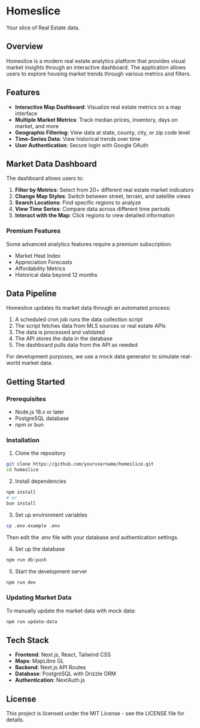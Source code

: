 # Homeslice

Your slice of Real Estate data.

## Overview

Homeslice is a modern real estate analytics platform that provides visual market insights through an interactive dashboard. The application allows users to explore housing market trends through various metrics and filters.

## Features

- **Interactive Map Dashboard**: Visualize real estate metrics on a map interface
- **Multiple Market Metrics**: Track median prices, inventory, days on market, and more
- **Geographic Filtering**: View data at state, county, city, or zip code level
- **Time-Series Data**: View historical trends over time
- **User Authentication**: Secure login with Google OAuth

## Market Data Dashboard

The dashboard allows users to:

1. **Filter by Metrics**: Select from 20+ different real estate market indicators
2. **Change Map Styles**: Switch between street, terrain, and satellite views
3. **Search Locations**: Find specific regions to analyze
4. **View Time Series**: Compare data across different time periods
5. **Interact with the Map**: Click regions to view detailed information

### Premium Features

Some advanced analytics features require a premium subscription:

- Market Heat Index
- Appreciation Forecasts
- Affordability Metrics
- Historical data beyond 12 months

## Data Pipeline

Homeslice updates its market data through an automated process:

1. A scheduled cron job runs the data collection script
2. The script fetches data from MLS sources or real estate APIs
3. The data is processed and validated
4. The API stores the data in the database
5. The dashboard pulls data from the API as needed

For development purposes, we use a mock data generator to simulate real-world market data.

## Getting Started

### Prerequisites

- Node.js 18.x or later
- PostgreSQL database
- npm or bun

### Installation

1. Clone the repository

```bash
git clone https://github.com/yourusername/homeslice.git
cd homeslice
```

2. Install dependencies

```bash
npm install
# or
bun install
```

3. Set up environment variables

```bash
cp .env.example .env
```

Then edit the .env file with your database and authentication settings.

4. Set up the database

```bash
npm run db:push
```

5. Start the development server

```bash
npm run dev
```

### Updating Market Data

To manually update the market data with mock data:

```bash
npm run update-data
```

## Tech Stack

- **Frontend**: Next.js, React, Tailwind CSS
- **Maps**: MapLibre GL
- **Backend**: Next.js API Routes
- **Database**: PostgreSQL with Drizzle ORM
- **Authentication**: NextAuth.js

## License

This project is licensed under the MIT License - see the LICENSE file for details.
